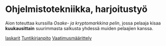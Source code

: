# Ohjelmistotekniikka, harjoitustyö

Aion toteuttaa kurssilla *Osake- ja kryptomarkkina pelin*, jossa pelaaja kisaa **kuukausittain** suurimmasta salkusta yhdessä muiden pelaajien kanssa.

[laskarit](laskarit/)
[Tuntikirjanpito](dokumentaatio/tuntikirjanpito.md)
[Vaatimusmäärittely](dokumentaatio/vaatimusmaarittely.md)
